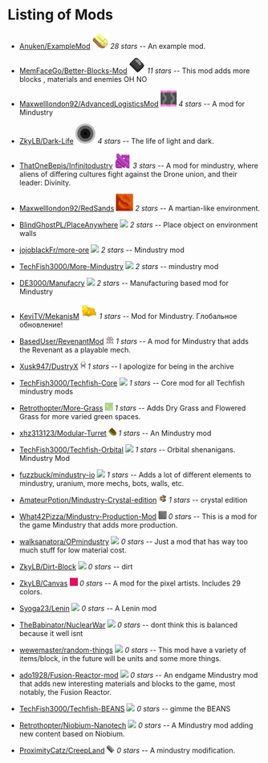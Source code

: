 
# Listing of Mods


  - [Anuken/ExampleMod](https://github.com/Anuken/ExampleMod) ![ ](images/examplemod-icon.png) *28 stars* -- An example mod.

  - [MemFaceGo/Better-Blocks-Mod](https://github.com/MemFaceGo/Better-Blocks-Mod) ![ ](images/better-blocks-mod-icon.png) *11 stars* -- This mod adds more blocks , materials and enemies OH NO

  - [Maxwelllondon92/AdvancedLogisticsMod](https://github.com/Maxwelllondon92/AdvancedLogisticsMod) ![ ](images/advancedlogisticsmod-icon.png) *4 stars* -- A mod for Mindustry

  - [ZkyLB/Dark-Life](https://github.com/ZkyLB/Dark-Life) ![ ](images/dark-life-icon.png) *4 stars* -- The life of light and dark.

  - [ThatOneBepis/Infinitodustry](https://github.com/ThatOneBepis/Infinitodustry) ![ ](images/infinitodustry-icon.png) *3 stars* -- A mod for mindustry, where aliens of differing cultures fight against the Drone union, and their leader: Divinity. 

  - [Maxwelllondon92/RedSands](https://github.com/Maxwelllondon92/RedSands) ![ ](images/redsands-icon.png) *2 stars* -- A martian-like environment.

  - [BlindGhostPL/PlaceAnywhere](https://github.com/BlindGhostPL/PlaceAnywhere) ![ ](images/placeanywhere-icon.png) *2 stars* -- Place object on environment walls

  - [jojoblackFr/more-ore](https://github.com/jojoblackFr/more-ore) ![ ](images/more-ore-icon.png) *2 stars* -- Mindustry mod

  - [TechFish3000/More-Mindustry](https://github.com/TechFish3000/More-Mindustry) ![ ](images/more-mindustry-icon.png) *2 stars* -- mindustry mod

  - [DE3000/Manufacry](https://github.com/DE3000/Manufacry) ![ ](images/manufacry-icon.png) *2 stars* -- Manufacturing based mod for Mindustry

  - [KeviTV/MekanisM](https://github.com/KeviTV/MekanisM) ![ ](images/mekanism-icon.png) *1 stars* -- Mod for Mindustry. Глобальное обновление!

  - [BasedUser/RevenantMod](https://github.com/BasedUser/RevenantMod) ![ ](images/revenantmod-icon.png) *1 stars* -- A mod for Mindustry that adds the Revenant as a playable mech.

  - [Xusk947/DustryX](https://github.com/Xusk947/DustryX) ![ ](images/dustryx-icon.png) *1 stars* -- I apologize for being in the archive

  - [TechFish3000/Techfish-Core](https://github.com/TechFish3000/Techfish-Core) ![ ](images/techfish-core-icon.png) *1 stars* -- Core mod for all Techfish mindustry mods

  - [Retrothopter/More-Grass](https://github.com/Retrothopter/More-Grass) ![ ](images/more-grass-icon.png) *1 stars* -- Adds Dry Grass and Flowered Grass for more varied green spaces.

  - [xhz313123/Modular-Turret](https://github.com/xhz313123/Modular-Turret) ![ ](images/modular-turret-icon.png) *1 stars* -- An Mindustry mod

  - [TechFish3000/Techfish-Orbital](https://github.com/TechFish3000/Techfish-Orbital) ![ ](images/techfish-orbital-icon.png) *1 stars* -- Orbital shenanigans. Mindustry Mod

  - [fuzzbuck/mindustry-io](https://github.com/fuzzbuck/mindustry-io) ![ ](images/mindustry-io-icon.png) *1 stars* -- Adds a lot of different elements to mindustry, uranium, more mechs, bots, walls, etc.

  - [AmateurPotion/Mindustry-Crystal-edition](https://github.com/AmateurPotion/Mindustry-Crystal-edition) ![ ](images/mindustry-crystal-edition-icon.png) *1 stars* -- crystal edition

  - [What42Pizza/Mindustry-Production-Mod](https://github.com/What42Pizza/Mindustry-Production-Mod) ![ ](images/mindustry-production-mod-icon.png) *0 stars* -- This is a mod for the game Mindustry that adds more production.

  - [walksanatora/OPmindustry](https://github.com/walksanatora/OPmindustry) ![ ](images/opmindustry-icon.png) *0 stars* -- Just a mod that has way too much stuff for low material cost.

  - [ZkyLB/Dirt-Block](https://github.com/ZkyLB/Dirt-Block) ![ ](images/dirt-block-icon.png) *0 stars* -- dirt

  - [ZkyLB/Canvas](https://github.com/ZkyLB/Canvas) ![ ](images/canvas-icon.png) *0 stars* -- A mod for the pixel artists. Includes 29 colors.

  - [Syoga23/Lenin](https://github.com/Syoga23/Lenin) ![ ](images/lenin-icon.png) *0 stars* -- A Lenin mod

  - [TheBabinator/NuclearWar](https://github.com/TheBabinator/NuclearWar) ![ ](images/nuclearwar-icon.png) *0 stars* -- dont think this is balanced because it well isnt

  - [wewemaster/random-things](https://github.com/wewemaster/random-things) ![ ](images/random-things-icon.png) *0 stars* -- This mod have a variety of items/block, in the future will be units and some more things.

  - [ado1928/Fusion-Reactor-mod](https://github.com/ado1928/Fusion-Reactor-mod) ![ ](images/fusion-reactor-mod-icon.png) *0 stars* -- An endgame Mindustry mod that adds new interesting materials and blocks to the game, most notably, the Fusion Reactor.

  - [TechFish3000/Techfish-BEANS](https://github.com/TechFish3000/Techfish-BEANS) ![ ](images/techfish-beans-icon.png) *0 stars* -- gimme the BEANS

  - [Retrothopter/Niobium-Nanotech](https://github.com/Retrothopter/Niobium-Nanotech) ![ ](images/niobium-nanotech-icon.png) *0 stars* -- A Mindustry mod adding new content based on Niobium.

  - [ProximityCatz/CreepLand](https://github.com/ProximityCatz/CreepLand) ![ ](images/creepland-icon.png) *0 stars* -- A mindustry modification.

